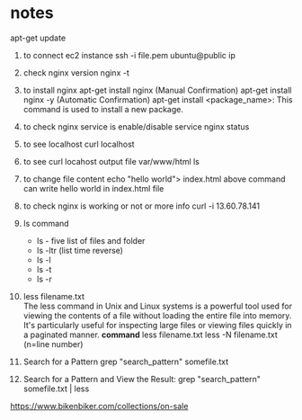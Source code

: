 # notes
apt-get update 
1. to connect ec2 instance
  ssh -i file.pem ubuntu@public ip
2. check nginx version
     nginx -t
3. to install nginx
    apt-get install nginx (Manual Confirmation)
    apt-get install nginx -y (Automatic Confirmation)
   apt-get install <package_name>: This command is used to install a new package.

4. to check nginx service is enable/disable
   service nginx status

5. to see localhost
    curl localhost

6. to see curl locahost output file
     var/www/html
     ls

7. to change file content
   echo "hello world"> index.html
   above command can write hello world in index.html file

8. to check nginx is working or not or more info
     curl -i 13.60.78.141

9. ls command
    - ls - five list of files and folder
    - ls -ltr (list time reverse)
    - ls -l
    - ls -t
    - ls -r

10. less filename.txt   
  The less command in Unix and Linux systems is a powerful tool used for viewing the contents of a file without loading the entire file into memory. It's   particularly useful for inspecting large files or viewing files quickly in a paginated manner.
  **command**
    less filename.txt
    less -N filename.txt (n=line number)

11. Search for a Pattern
    grep "search_pattern" somefile.txt
13. Search for a Pattern and View the Result:
    grep "search_pattern" somefile.txt | less




https://www.bikenbiker.com/collections/on-sale
   
